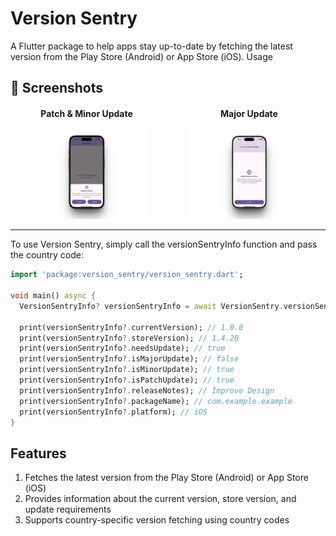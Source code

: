 Version Sentry 
================
A Flutter package to help apps stay up-to-date by fetching the latest version from the Play Store (Android) or App Store (iOS).
Usage


## 📱 Screenshots

<div style="display: flex; justify-content: center; gap: 60px; margin-top: 20px;">
  <div style="text-align: center;">
    <div style="font-weight: bold; margin-bottom: 10px;">Patch & Minor Update</div>
    <img src="screenshots/patch_update.png" alt="Patch Update" style="max-width: 200px;" />
  </div>
  <div style="text-align: center;">
    <div style="font-weight: bold; margin-bottom: 10px;">Major Update</div>
    <img src="screenshots/major_update.png" alt="Major Update" style="max-width: 200px;" />
  </div>
</div>



-----
To use Version Sentry, simply call the versionSentryInfo function and pass the country code:

```dart
import 'package:version_sentry/version_sentry.dart';

void main() async {
  VersionSentryInfo? versionSentryInfo = await VersionSentry.versionSentryInfo(countryCode: 'in');

  print(versionSentryInfo?.currentVersion); // 1.0.0
  print(versionSentryInfo?.storeVersion); // 1.4.20
  print(versionSentryInfo?.needsUpdate); // true
  print(versionSentryInfo?.isMajorUpdate); // false
  print(versionSentryInfo?.isMinorUpdate); // true
  print(versionSentryInfo?.isPatchUpdate); // true
  print(versionSentryInfo?.releaseNotes); // Improve Design
  print(versionSentryInfo?.packageName); // com.example.example
  print(versionSentryInfo?.platform); // iOS
}
```

Features
--------
1. Fetches the latest version from the Play Store (Android) or App Store (iOS)
2. Provides information about the current version, store version, and update requirements
3. Supports country-specific version fetching using country codes

